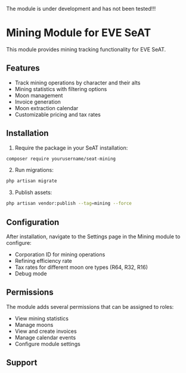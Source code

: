 The module is under development and has not been tested!!!



# Mining Module for EVE SeAT

This module provides mining tracking functionality for EVE SeAT.

## Features

- Track mining operations by character and their alts
- Mining statistics with filtering options
- Moon management
- Invoice generation
- Moon extraction calendar
- Customizable pricing and tax rates

## Installation

1. Require the package in your SeAT installation:
```bash
composer require yourusername/seat-mining
```

2. Run migrations:
```bash
php artisan migrate
```

3. Publish assets:
```bash
php artisan vendor:publish --tag=mining --force
```

## Configuration

After installation, navigate to the Settings page in the Mining module to configure:

- Corporation ID for mining operations
- Refining efficiency rate
- Tax rates for different moon ore types (R64, R32, R16)
- Debug mode

## Permissions

The module adds several permissions that can be assigned to roles:

- View mining statistics
- Manage moons
- View and create invoices
- Manage calendar events
- Configure module settings

## Support
